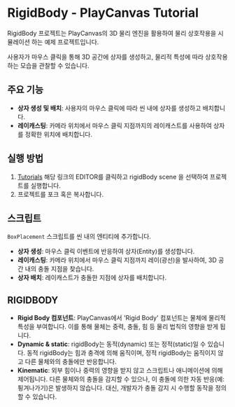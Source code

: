 # RigidBody  - PlayCanvas Tutorial

RigidBody 프로젝트는 PlayCanvas의 3D 물리 엔진을 활용하여 물리 상호작용을 시뮬레이션 하는 예제 프로젝트입니다.
 
 사용자가 마우스 클릭을 통해 3D 공간에 상자를 생성하고, 물리적 특성에 따라 상호작용하는 모습을 관찰할 수 있습니다.

## 주요 기능
- **상자 생성 및 배치**: 사용자의 마우스 클릭에 따라 씬 내에 상자를 생성하고 배치합니다.
- **레이캐스팅**: 카메라 위치에서 마우스 클릭 지점까지의 레이캐스트를 사용하여 상자를 정확한 위치에 배치합니다.


## 실행 방법
1. [Tutorials](https://playcanvas.com/project/1153971/overview/tutorials) 해당 링크의 EDITOR를 클릭하고 rigidBody scene 을 선택하여 프로젝트를 실행합니다.
2. 프로젝트를 포크 혹은 복사합니다.

## 스크립트
 `BoxPlacement` 스크립트를 씬 내의 엔티티에 추가합니다.
- **상자 생성**: 마우스 클릭 이벤트에 반응하여 상자(Entity)를 생성합니다.
- **레이캐스팅**: 카메라 위치에서 마우스 클릭 지점까지 레이(광선)을 발사하여, 3D 공간 내의 충돌 지점을 찾습니다.
- **상자 배치**: 레이캐스트가 충돌한 지점에 상자를 배치합니다.

## RIGIDBODY 
- **Rigid Body 컴포넌트**: PlayCanvas에서 'Rigid Body' 컴포넌트는 물체에 물리적 특성을 부여합니다. 이를 통해 물체는 중력, 충돌, 힘 등 물리 법칙의 영향을 받게 됩니다.
- **Dynamic & static**: rigidBody는 동적(dynamic) 또는 정적(static)일 수 있습니다. 동적 rigidBody는 힘과 충격에 의해 움직이며, 정적 rigidBody는 움직이지 않고 다른 물체와의 충돌에만 반응합니다.
- **Kinematic**: 외부 힘이나 중력의 영향을 받지 않고 스크립트나 애니메이션에 의해 제어됩니다.  다른 물체와의 충돌을 감지할 수 있으나, 이 충돌에 의한 자동 반응(예: 튕겨나가기)은 발생하지 않습니다. 대신, 개발자가 충돌 감지 시 수행할 동작을 정의할 수 있습니다.
